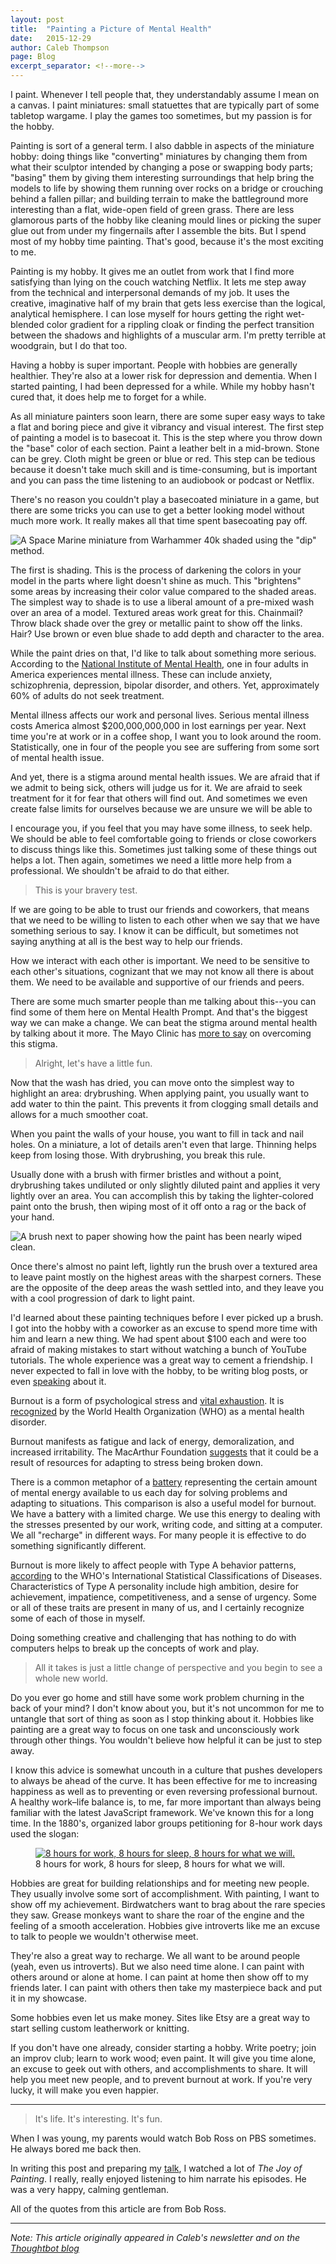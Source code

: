 ```yaml
---
layout: post
title:  "Painting a Picture of Mental Health"
date:   2015-12-29
author: Caleb Thompson
page: Blog
excerpt_separator: <!--more-->
---
```


I paint. Whenever I tell people that, they understandably assume I mean on a
canvas. I paint miniatures: small statuettes that are typically part of some
tabletop wargame. I play the games too sometimes, but my passion is for the
hobby.

Painting is sort of a general term. I also dabble in aspects of the miniature
hobby: doing things like "converting" miniatures by changing them from what
their sculptor intended by changing a pose or swapping body parts; "basing" them
by giving them interesting surroundings that help bring the models to life by
showing them running over rocks on a bridge or crouching behind a fallen pillar;
and building terrain to make the battleground more interesting than a flat,
wide-open field of green grass. There are less glamorous parts of the hobby like
cleaning mould lines or picking the super glue out from under my fingernails
after I assemble the bits. But I spend most of my hobby time painting. That's
good, because it's the most exciting to me.

Painting is my hobby. It gives me an outlet from work that I find more
satisfying than lying on the couch watching Netflix. It lets me step away from
the technical and interpersonal demands of my job. It uses the creative,
imaginative half of my brain that gets less exercise than the logical,
analytical hemisphere. I can lose myself for hours getting the right wet-blended
color gradient for a rippling cloak or finding the perfect transition between
the shadows and highlights of a muscular arm. I'm pretty terrible at woodgrain,
but I do that too.

Having a hobby is super important. People with hobbies are generally healthier.
They're also at a lower risk for depression and dementia. When I started
painting, I had been depressed for a while. While my hobby hasn't cured that, it
does help me to forget for a while.

As all miniature painters soon learn, there are some super easy ways to take a
flat and boring piece and give it vibrancy and visual interest. The first step
of painting a model is to basecoat it. This is the step where you throw down the
"base" color of each section. Paint a leather belt in a mid-brown. Stone can be
grey. Cloth might be green or blue or red. This step can be tedious because it
doesn't take much skill and is time-consuming, but is important and you can pass
the time listening to an audiobook or podcast or Netflix.

There's no reason you couldn't play a basecoated miniature in a game, but there
are some tricks you can use to get a better looking model without much more
work. It really makes all that time spent basecoating pay off.


![A Space Marine miniature from Warhammer 40k shaded using the \"dip\" method.](https://images.thoughtbot.com/data-migrations-in-rails/mcL9UcCZT5KzcJgx5k7A_shading.png)

The first is shading. This is the process of darkening the colors in your model
in the parts where light doesn't shine as much. This "brightens" some areas by
increasing their color value compared to the shaded areas. The simplest way to
shade is to use a liberal amount of a pre-mixed wash over an area of a model.
Textured areas work great for this. Chainmail? Throw black shade over the grey
or metallic paint to show off the links. Hair? Use brown or even blue shade to
add depth and character to the area.

While the paint dries on that, I'd like to talk about something more serious.
According to the [National Institute of Mental
Health](http://www2.nami.org/factsheets/mentalillness\_factsheet.pdf), one in
four adults in America experiences mental illness. These can include anxiety,
schizophrenia, depression, bipolar disorder, and others. Yet, approximately 60%
of adults do not seek treatment.

Mental illness affects our work and personal lives. Serious mental illness costs
America almost
<span title="that's two hundred billion, for the lazy">$200,000,000,000</span> in
lost earnings per year. Next time you're at work or in a coffee shop, I want you
to look around the room. Statistically, one in four of the people you see are
suffering from some sort of mental health issue.

And yet, there is a stigma around mental health issues. We are afraid that if we
admit to being sick, others will judge us for it. We are afraid to seek
treatment for it for fear that others will find out. And sometimes we even
create false limits for ourselves because we are unsure we will be able to

I encourage you, if you feel that you may have some illness, to seek help. We
should be able to feel comfortable going to friends or close coworkers to
discuss things like this. Sometimes just talking some of these things out helps
a lot. Then again, sometimes we need a little more help from a professional. We
shouldn't be afraid to do that either.

> This is your bravery test.

If we are going to be able to trust our friends and coworkers, that means that
we need to be willing to listen to each other when we say that we have something
serious to say. I know it can be difficult, but sometimes not saying anything at
all is the best way to help our friends.

How we interact with each other is important. We need to be sensitive to each
other's situations, cognizant that we may not know all there is about them. We
need to be available and supportive of our friends and peers.

There are some much smarter people than me talking about this--you can find some
of them here on Mental Health Prompt. And that's the biggest way we can make a
change. We can beat the stigma around mental health by talking about it more.
The Mayo Clinic has [more to say] on overcoming this stigma.

[more to say]: http://www.mayoclinic.org/diseases-conditions/mental-illness/in-depth/mental-health/art-20046477

> Alright, let's have a little fun.

Now that the wash has dried, you can move onto the simplest way to highlight an
area: drybrushing. When applying paint, you usually want to add water to thin the
paint. This prevents it from clogging small details and allows for a much
smoother coat.

When you paint the walls of your house, you want to fill in tack and nail holes.
On a miniature, a lot of details aren't even that large. Thinning helps keep
from losing those. With drybrushing, you break this rule.

Usually done with a brush with firmer bristles and without a point, drybrushing
takes undiluted or only slightly diluted paint and applies it very lightly over
an area. You can accomplish this by taking the lighter-colored paint onto the
brush, then wiping most of it off onto a rag or the back of your hand.

![A brush next to paper showing how the paint has been nearly wiped clean.](https://images.thoughtbot.com/data-migrations-in-rails/jUaKOu8HSPalBh945q4A_drybrush.png)

Once there's almost no paint left, lightly run the brush over a textured area to
leave paint mostly on the highest areas with the sharpest corners. These are the
opposite of the deep areas the wash settled into, and they leave you with a cool
progression of dark to light paint.

I'd learned about these painting techniques before I ever picked up a brush. I
got into the hobby with a coworker as an excuse to spend more time with him and
learn a new thing. We had spent about $100 each and were too afraid of making
mistakes to start without watching a bunch of YouTube tutorials. The whole
experience was a great way to cement a friendship. I never expected to fall in
love with the hobby, to be writing blog posts, or even [speaking] about it.

[speaking]: http://calebthompson.io/talks/painting.html

Burnout is a form of psychological stress and [vital exhaustion][macarthur]. It
is [recognized][who] by the World Health Organization (WHO) as a mental health
disorder.

[macarthur]: http://www.macses.ucsf.edu/research/allostatic/vital.php
[who]: http://apps.who.int/classifications/icd10/browse/2015/en#/Z73.0

Burnout manifests as fatigue and lack of energy, demoralization, and increased
irritability. The MacArthur Foundation [suggests][macarthur] that it could be a
result of resources for adapting to stress being broken down.

There is a common metaphor of a [battery] representing the certain amount of
mental energy available to us each day for solving problems and adapting to
situations. This comparison is also a useful model for burnout. We have a
battery with a limited charge. We use this energy to dealing with the stresses
presented by our work, writing code, and sitting at a computer. We all
"recharge" in different ways. For many people it is effective to do something
significantly different.

[battery]: http://www.hrmostinfluential.co.uk/people-updates/maximise-performance-by-managing-your-mental-battery

Burnout is more likely to affect people with Type A behavior patterns,
[according][who] to the WHO's International Statistical Classifications of
Diseases. Characteristics of Type A personality include high ambition, desire
for achievement, impatience, competitiveness, and a sense of urgency. Some or
all of these traits are present in many of us, and I certainly recognize some
of each of those in myself.

Doing something creative and challenging that has nothing to do with computers
helps to break up the concepts of work and play.

> All it takes is just a little change of perspective and you begin to see a
> whole new world.

Do you ever go home and still have some work problem churning in the back of
your mind? I don't know about you, but it's not uncommon for me to untangle that
sort of thing as soon as I stop thinking about it. Hobbies like painting are a
great way to focus on one task and unconsciously work through other things. You
wouldn't believe how helpful it can be just to step away.

I know this advice is somewhat uncouth in a culture that pushes developers to
always be ahead of the curve. It has been effective for me to increasing
happiness as well as to preventing or even reversing professional burnout. A
healthy work–life balance is, to me, far more important than always being
familiar with the latest JavaScript framework. We've known this for a long time.
In the 1880's, organized labor groups petitioning for 8-hour work days used the
slogan:

<figure>
  <a href="https://commons.wikimedia.org/wiki/File:8hoursday_banner_1856.jpg#/media/File:8hoursday_banner_1856.jpg">
    <img src="https://images.thoughtbot.com/data-migrations-in-rails/tpLtk2iQRZ2oqOr3R9qX_8hoursday_banner_1856.jpg" alt="8 hours for work, 8 hours for sleep, 8 hours for what we will." >
  </a>
  <figcaption>8 hours for work, 8 hours for sleep, 8 hours for what we will.</figcaption>
</figure>

Hobbies are great for building relationships and for meeting new people. They
usually involve some sort of accomplishment. With painting, I want to show off
my achievement. Birdwatchers want to brag about the rare species they saw.
Grease monkeys want to share the roar of the engine and the feeling of a smooth
acceleration. Hobbies give introverts like me an excuse to talk to people we
wouldn't otherwise meet.

They're also a great way to recharge. We all want to be around people (yeah,
even us introverts). But we also need time alone. I can paint with others around
or alone at home. I can paint at home then show off to my friends later. I can
paint with others then take my masterpiece back and put it in my showcase.

Some hobbies even let us make money. Sites like Etsy are a great way to start
selling custom leatherwork or knitting.

If you don't have one already, consider starting a hobby. Write poetry; join an
improv club; learn to work wood; even paint. It will give you time alone, an
excuse to geek out with others, and accomplishments to share. It will help you
meet new people, and to prevent burnout at work. If you're very lucky, it will
make you even happier.

---

> It's life. It's interesting. It's fun.

When I was young, my parents would watch Bob Ross on PBS sometimes. He always
bored me back then.

In writing this post and preparing my [talk](https://www.youtube.com/watch?v=xCBRqZpiB2M), I watched a lot of _The
Joy of Painting_. I really, really enjoyed listening to him narrate his
episodes. He was a very happy, calming gentleman.

All of the quotes from this article are from Bob Ross.

---
_Note: This article originally appeared in Caleb's newsletter and on the [Thoughtbot blog](https://robots.thoughtbot.com/painting-a-picture-of-mental-health)_
